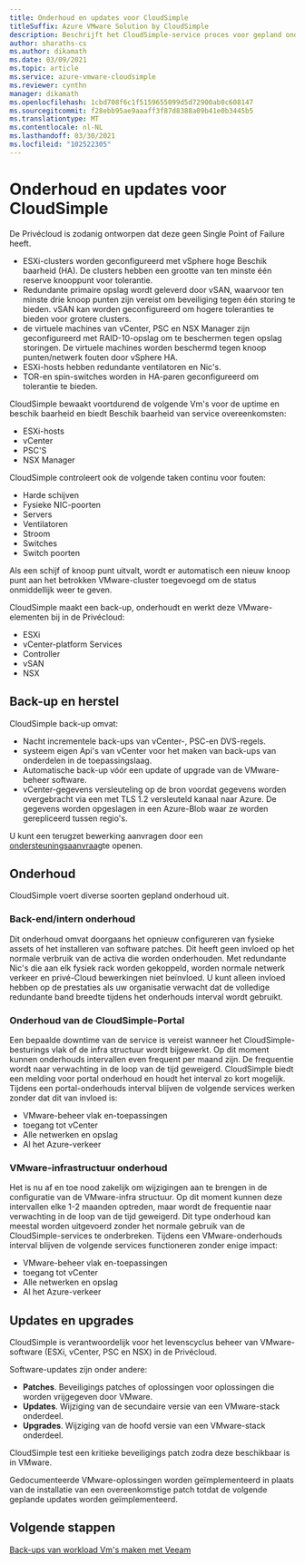 ```yaml
---
title: Onderhoud en updates voor CloudSimple
titleSuffix: Azure VMware Solution by CloudSimple
description: Beschrijft het CloudSimple-service proces voor gepland onderhoud en updates
author: sharaths-cs
ms.author: dikamath
ms.date: 03/09/2021
ms.topic: article
ms.service: azure-vmware-cloudsimple
ms.reviewer: cynthn
manager: dikamath
ms.openlocfilehash: 1cbd708f6c1f5159655099d5d72900ab0c608147
ms.sourcegitcommit: f28ebb95ae9aaaff3f87d8388a09b41e0b3445b5
ms.translationtype: MT
ms.contentlocale: nl-NL
ms.lasthandoff: 03/30/2021
ms.locfileid: "102522305"
---
```

# <a name="cloudsimple-maintenance-and-updates"></a>Onderhoud en updates voor CloudSimple

De Privécloud is zodanig ontworpen dat deze geen Single Point of Failure heeft.

* ESXi-clusters worden geconfigureerd met vSphere hoge Beschik baarheid (HA). De clusters hebben een grootte van ten minste één reserve knooppunt voor tolerantie.
* Redundante primaire opslag wordt geleverd door vSAN, waarvoor ten minste drie knoop punten zijn vereist om beveiliging tegen één storing te bieden. vSAN kan worden geconfigureerd om hogere toleranties te bieden voor grotere clusters.
* de virtuele machines van vCenter, PSC en NSX Manager zijn geconfigureerd met RAID-10-opslag om te beschermen tegen opslag storingen. De virtuele machines worden beschermd tegen knoop punten/netwerk fouten door vSphere HA.
* ESXi-hosts hebben redundante ventilatoren en Nic's.
* TOR-en spin-switches worden in HA-paren geconfigureerd om tolerantie te bieden.

CloudSimple bewaakt voortdurend de volgende Vm's voor de uptime en beschik baarheid en biedt Beschik baarheid van service overeenkomsten:

* ESXi-hosts
* vCenter
* PSC'S
* NSX Manager

CloudSimple controleert ook de volgende taken continu voor fouten:

* Harde schijven
* Fysieke NIC-poorten
* Servers
* Ventilatoren
* Stroom
* Switches
* Switch poorten

Als een schijf of knoop punt uitvalt, wordt er automatisch een nieuw knoop punt aan het betrokken VMware-cluster toegevoegd om de status onmiddellijk weer te geven.

CloudSimple maakt een back-up, onderhoudt en werkt deze VMware-elementen bij in de Privécloud:

* ESXi
* vCenter-platform Services
* Controller
* vSAN
* NSX

## <a name="back-up-and-restore"></a>Back-up en herstel

CloudSimple back-up omvat:

* Nacht incrementele back-ups van vCenter-, PSC-en DVS-regels.
* systeem eigen Api's van vCenter voor het maken van back-ups van onderdelen in de toepassingslaag.
* Automatische back-up vóór een update of upgrade van de VMware-beheer software.
* vCenter-gegevens versleuteling op de bron voordat gegevens worden overgebracht via een met TLS 1.2 versleuteld kanaal naar Azure. De gegevens worden opgeslagen in een Azure-Blob waar ze worden gerepliceerd tussen regio's.

U kunt een terugzet bewerking aanvragen door een [ondersteuningsaanvraag](https://portal.azure.com/#blade/Microsoft_Azure_Support/HelpAndSupportBlade/newsupportrequest)te openen.

## <a name="maintenance"></a>Onderhoud

CloudSimple voert diverse soorten gepland onderhoud uit.

### <a name="backendinternal-maintenance"></a>Back-end/intern onderhoud

Dit onderhoud omvat doorgaans het opnieuw configureren van fysieke assets of het installeren van software patches. Dit heeft geen invloed op het normale verbruik van de activa die worden onderhouden. Met redundante Nic's die aan elk fysiek rack worden gekoppeld, worden normale netwerk verkeer en privé-Cloud bewerkingen niet beïnvloed. U kunt alleen invloed hebben op de prestaties als uw organisatie verwacht dat de volledige redundante band breedte tijdens het onderhouds interval wordt gebruikt.

### <a name="cloudsimple-portal-maintenance"></a>Onderhoud van de CloudSimple-Portal

Een bepaalde downtime van de service is vereist wanneer het CloudSimple-besturings vlak of de infra structuur wordt bijgewerkt. Op dit moment kunnen onderhouds intervallen even frequent per maand zijn. De frequentie wordt naar verwachting in de loop van de tijd geweigerd. CloudSimple biedt een melding voor portal onderhoud en houdt het interval zo kort mogelijk. Tijdens een portal-onderhouds interval blijven de volgende services werken zonder dat dit van invloed is:

* VMware-beheer vlak en-toepassingen
* toegang tot vCenter
* Alle netwerken en opslag
* Al het Azure-verkeer

### <a name="vmware-infrastructure-maintenance"></a>VMware-infrastructuur onderhoud

Het is nu af en toe nood zakelijk om wijzigingen aan te brengen in de configuratie van de VMware-infra structuur.  Op dit moment kunnen deze intervallen elke 1-2 maanden optreden, maar wordt de frequentie naar verwachting in de loop van de tijd geweigerd. Dit type onderhoud kan meestal worden uitgevoerd zonder het normale gebruik van de CloudSimple-services te onderbreken. Tijdens een VMware-onderhouds interval blijven de volgende services functioneren zonder enige impact:

* VMware-beheer vlak en-toepassingen
* toegang tot vCenter
* Alle netwerken en opslag
* Al het Azure-verkeer

## <a name="updates-and-upgrades"></a>Updates en upgrades

CloudSimple is verantwoordelijk voor het levenscyclus beheer van VMware-software (ESXi, vCenter, PSC en NSX) in de Privécloud.

Software-updates zijn onder andere:

* **Patches**. Beveiligings patches of oplossingen voor oplossingen die worden vrijgegeven door VMware.
* **Updates**. Wijziging van de secundaire versie van een VMware-stack onderdeel.
* **Upgrades**. Wijziging van de hoofd versie van een VMware-stack onderdeel.

CloudSimple test een kritieke beveiligings patch zodra deze beschikbaar is in VMware. 

Gedocumenteerde VMware-oplossingen worden geïmplementeerd in plaats van de installatie van een overeenkomstige patch totdat de volgende geplande updates worden geïmplementeerd. 

## <a name="next-steps"></a>Volgende stappen

[Back-ups van workload Vm's maken met Veeam](backup-workloads-veeam.md)
